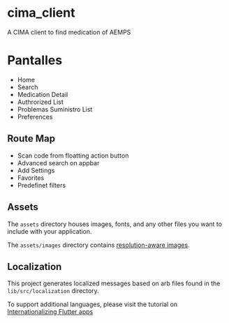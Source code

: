# cima_client

A CIMA client to find medication of AEMPS

# Pantalles
* Home
* Search
* Medication Detail
* Authrorized List
* Problemas Suministro List
* Preferences

## Route Map
 * Scan code from floatting action button
 * Advanced search on appbar
 * Add Settings 
 * Favorites 
 * Predefinet filters

## Assets

The `assets` directory houses images, fonts, and any other files you want to
include with your application.

The `assets/images` directory contains [resolution-aware
images](https://flutter.dev/docs/development/ui/assets-and-images#resolution-aware).

## Localization

This project generates localized messages based on arb files found in
the `lib/src/localization` directory.

To support additional languages, please visit the tutorial on
[Internationalizing Flutter
apps](https://flutter.dev/docs/development/accessibility-and-localization/internationalization)
